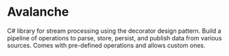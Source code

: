 # Avalanche
C# library for stream processing using the decorator design pattern. Build a pipeline of operations to parse, store, persist, and publish data from various sources. Comes with pre-defined operations and allows custom ones.
